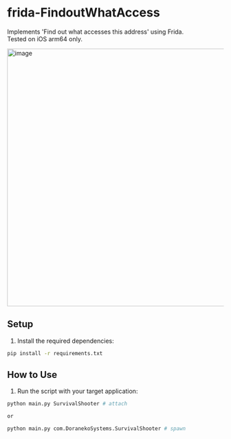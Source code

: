# frida-FindoutWhatAccess

Implements 'Find out what accesses this address' using Frida.  
Tested on iOS arm64 only.

<img width="600" alt="image" src="https://github.com/user-attachments/assets/56e709b8-971a-4763-8608-478e8a711d64">

## Setup
1. Install the required dependencies:
```bash
pip install -r requirements.txt
```

## How to Use
1. Run the script with your target application:
```bash
python main.py SurvivalShooter # attach

or

python main.py com.DoranekoSystems.SurvivalShooter # spawn
```
